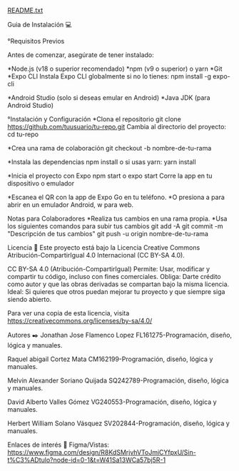 [README.txt](https://github.com/user-attachments/files/18045220/README.txt)

Guia de Instalación 💻

°Requisitos Previos

Antes de comenzar, asegúrate de tener instalado:

*Node.js (v18 o superior recomendado)
*npm (v9 o superior) o yarn
*Git
*Expo CLI
Instala Expo CLI globalmente si no lo tienes:
npm install -g expo-cli

*Android Studio (solo si deseas emular en Android)
*Java JDK (para Android Studio)

°Instalación y Configuración
*Clona el repositorio
git clone https://github.com/tuusuario/tu-repo.git
Cambia al directorio del proyecto:
cd tu-repo

*Crea una rama de colaboración
git checkout -b nombre-de-tu-rama

*Instala las dependencias
npm install
o si usas yarn:
yarn install

*Inicia el proyecto con Expo
npm start
o
expo start
Corre la app en tu dispositivo o emulador

*Escanea el QR con la app de Expo Go en tu teléfono.
*O presiona a para abrir en un emulador Android, w para web.

Notas para Colaboradores
*Realiza tus cambios en una rama propia.
*Usa los siguientes comandos para subir tus cambios
git add -A
git commit -m "Descripción de tus cambios"
git push -u origin nombre-de-tu-rama

Licencia 📄
Este proyecto está bajo la Licencia Creative Commons Atribución-CompartirIgual 4.0 Internacional (CC BY-SA 4.0).

CC BY-SA 4.0 (Atribución-CompartirIgual)
Permite: Usar, modificar y compartir tu código, incluso con fines comerciales.
Obliga: Darte crédito como autor y que las obras derivadas se compartan bajo la misma licencia.
Ideal: Si quieres que otros puedan mejorar tu proyecto y que siempre siga siendo abierto.

Para ver una copia de esta licencia, visita https://creativecommons.org/licenses/by-sa/4.0/


Autores ✒️
Jonathan Jose Flamenco Lopez FL161275-Programación, diseño, lógica y manuales.

Raquel abigail Cortez Mata CM162199-Programación, diseño, lógica y manuales.

Melvin Alexander Soriano Quijada SQ242789-Programación, diseño, lógica y manuales.

David Alberto Valles Gómez VG240553-Programación, diseño, lógica y manuales.

Herbert William Solano Vásquez SV202844-Programación, diseño, lógica y manuales.

Enlaces de interés 👀
Figma/Vistas: https://www.figma.com/design/R8KdSMrjvhVToJmiCYfpxU/Sin-t%C3%ADtulo?node-id=0-1&t=W41Sa13WCa57bj5R-1
